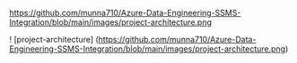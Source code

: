 https://github.com/munna710/Azure-Data-Engineering-SSMS-Integration/blob/main/images/project-architecture.png

! [project-architecture] (https://github.com/munna710/Azure-Data-Engineering-SSMS-Integration/blob/main/images/project-architecture.png)
